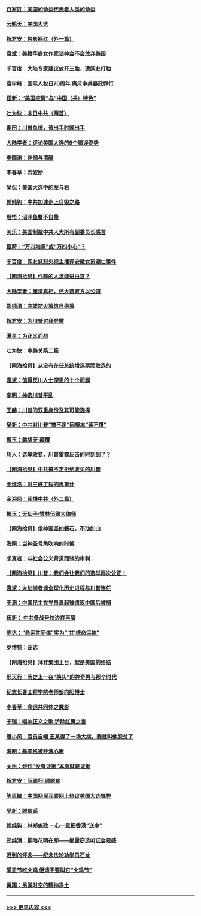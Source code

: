 #### [百家姓：美国的命运代表着人类的命运](../pages/nsc993/n12615838.md?t=12131951) 
#### [云鹤天：美国大选](../pages/nsc993/n12615994.md?t=12131951) 
#### [祝君安：烛影摇红（外一篇）](../pages/nsc993/n12615975.md?t=12131951) 
#### [袁斌：美籍华裔女作家谈神会不会放弃美国](../pages/nsc993/n12615263.md?t=12131951) 
#### [千百度：大陆专家建议放开三胎，遭网友打脸](../pages/nsc993/n12614456.md?t=12131951) 
#### [袁宇峰：国际人权日70周年 痛斥中共暴政罪行](../pages/nsc993/n12611965.md?t=12131951) 
#### [伍新：“美国疫情”与“中国（共）特色”](../pages/nsc993/n12611463.md?t=12131951) 
#### [吐为快：末日中共（两首）](../pages/nsc993/n12611461.md?t=12131951) 
#### [谢田：川普总统，该出手时就出手](../pages/nsc993/n12610905.md?t=12131951) 
#### [大陆学者：评论美国大选的9个错误姿势](../pages/nsc993/n12609586.md?t=12131951) 
#### [李国涛：迷惘与清醒](../pages/nsc993/n12607532.md?t=12131951) 
#### [李春草：念奴娇](../pages/nsc993/n12607083.md?t=12131951) 
#### [吴侃：美国大选中的左与右](../pages/nsc993/n12607054.md?t=12131951) 
#### [颜纯钩：中共加速走上自毁之路](../pages/nsc993/n12606473.md?t=12131951) 
#### [理悟：沼泽鱼鳖不自量](../pages/nsc993/n12606454.md?t=12131951) 
#### [关乐：美国制裁中共人大所有副委员长感言](../pages/nsc993/n12606442.md?t=12131951) 
#### [甄莳：“万四如意”或“万四小心”？](../pages/nsc993/n12606091.md?t=12131951) 
#### [千百度：网友怒怼央视主播评安徽女孩溺亡事件](../pages/nsc993/n12605370.md?t=12131951) 
#### [【网海拾贝】作弊的人怎能进白宫？](../pages/nsc993/n12603546.md?t=12131951) 
#### [大陆学者：厘清真相，还大选双方以公道](../pages/nsc993/n12603475.md?t=12131951) 
#### [郑纯清：左媒防火墙筑自绝墙](../pages/nsc993/n12602226.md?t=12131951) 
#### [祝君安：为川普讨拜登檄](../pages/nsc993/n12602199.md?t=12131951) 
#### [潭星：为正义而战](../pages/nsc993/n12600926.md?t=12131951) 
#### [吐为快：中美关系二篇](../pages/nsc993/n12600908.md?t=12131951) 
#### [【网海拾贝】从没有在任总统增选票而败选的](../pages/nsc993/n12600435.md?t=12131951) 
#### [袁斌：值得反川人士深思的十个问题](../pages/nsc993/n12600332.md?t=12131951) 
#### [李明：神选川普平乱](../pages/nsc993/n12599751.md?t=12131951) 
#### [王赫：川普的双重身份及其可能选择](../pages/nsc993/n12599723.md?t=12131951) 
#### [吴新：中共对川普“搞不定”因根本“读不懂”](../pages/nsc993/n12599502.md?t=12131951) 
#### [振玉：鹧鸪天‧颠覆](../pages/nsc993/n12599494.md?t=12131951) 
#### [川人：选举政变，川普雷霆反击的时刻到了？](../pages/nsc993/n12599291.md?t=12131951) 
#### [【网海拾贝】中共搞不定拒绝收买的川普](../pages/nsc993/n12598955.md?t=12131951) 
#### [王维洛：对三峡工程的再审计](../pages/nsc993/n12598436.md?t=12131951) 
#### [金浴凤：读懂中共（外二篇）](../pages/nsc993/n12597943.md?t=12131951) 
#### [振玉：天仙子‧赞林伍德大律师](../pages/nsc993/n12597929.md?t=12131951) 
#### [【网海拾贝】信神要坚如磐石，不动如山](../pages/nsc993/n12597901.md?t=12131951) 
#### [海网：当神圣号角吹响的时候](../pages/nsc993/n12595891.md?t=12131951) 
#### [求真者：与社会公义背道而驰的审判](../pages/nsc993/n12595868.md?t=12131951) 
#### [【网海拾贝】川普：我们会让我们的选举再次公正！](../pages/nsc993/n12594930.md?t=12131951) 
#### [袁斌：大陆学者谈全球化历史进程与川普连任](../pages/nsc993/n12594690.md?t=12131951) 
#### [王涵：中国民主党党员温起锋遣返中国后被捕](../pages/nsc993/n12594540.md?t=12131951) 
#### [伍新： 中共备战号坟边哀声嚎](../pages/nsc993/n12593086.md?t=12131951) 
#### [陈达：“命运共同体”实为“‘共’统命运体”](../pages/nsc993/n12590865.md?t=12131951) 
#### [罗博特：窃选](../pages/nsc993/n12590619.md?t=12131951) 
#### [【网海拾贝】拜登集团上台，就是美国的终结](../pages/nsc993/n12589725.md?t=12131951) 
#### [邢天行：历史上一夜“换头”的神奇男与那个时代](../pages/nsc993/n12589424.md?t=12131951) 
#### [纪念长春工程学院老师邹向阳博士](../pages/nsc993/n12585390.md?t=12131951) 
#### [李春草：命运共同体之魔影](../pages/nsc993/n12585026.md?t=12131951) 
#### [千瑞：唱响正义之歌 铲除红魔之害](../pages/nsc993/n12585002.md?t=12131951) 
#### [唐小风：官员自嘲 王某得了一场大病，我就叫他脱贫了](../pages/nsc993/n12584981.md?t=12131951) 
#### [海网：基辛格被开激心歌](../pages/nsc993/n12584946.md?t=12131951) 
#### [关乐：炒作“没有证据”本身就是证据](../pages/nsc993/n12583146.md?t=12131951) 
#### [祝君安：阮郎归‧颂脱贫](../pages/nsc993/n12583119.md?t=12131951) 
#### [陈思敏：中国网民互联网上热议美国大选舞弊](../pages/nsc993/n12582845.md?t=12131951) 
#### [吴新：脱贫谣](../pages/nsc993/n12580839.md?t=12131951) 
#### [颜纯钩：林郑施政 一心一意把香港“送中”](../pages/nsc993/n12580805.md?t=12131951) 
#### [郑纯清：柳暗花明在即——揭露窃选听证会观感](../pages/nsc993/n12580795.md?t=12131951) 
#### [迟到的怀念——纪念法轮功学员石龙](../pages/nsc993/n12580245.md?t=12131951) 
#### [感恩节吃火鸡  但请不要叫它“火鸡节”](../pages/nsc993/n12580252.md?t=12131951) 
#### [黄翔：另类时空的精神净土](../pages/nsc993/n12578638.md?t=12131951) 

----
#### [ >>> 更早内容 <<< ](../indexes/nsc993-earlier.md)
